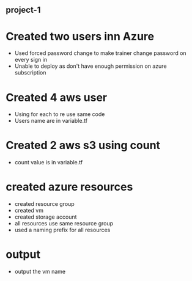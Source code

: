 ## project-1

# Created two users inn Azure 
- Used forced password change to make trainer change password on every sign in
- Unable to deploy as don't have enough permission on azure subscription
# Created 4 aws user
- Using for each to re use same code
- Users name are in variable.tf

# Created 2 aws s3 using count
- count value is in variable.tf

# created azure  resources

- created resource group
- created vm 
- created storage account
- all resources use same resource group
- used a naming prefix for all resources


# output
- output the vm name
